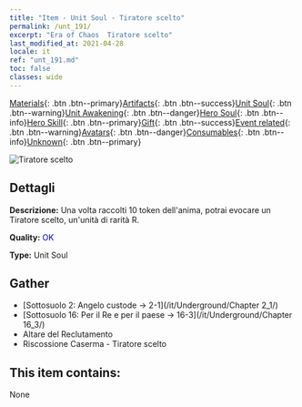 ```yaml
---
title: "Item - Unit Soul - Tiratore scelto"
permalink: /unt_191/
excerpt: "Era of Chaos  Tiratore scelto"
last_modified_at: 2021-04-28
locale: it
ref: "unt_191.md"
toc: false
classes: wide
---
```

 [Materials](/ItemsIT/){: .btn .btn--primary}[Artifacts](/ItemsIT/Artifacts/){: .btn .btn--success}[Unit Soul](/ItemsIT/UnitSoul/){: .btn .btn--warning}[Unit Awakening](/ItemsIT/UnitAwakening/){: .btn .btn--danger}[Hero Soul](/ItemsIT/HeroSoul/){: .btn .btn--info}[Hero Skill](/ItemsIT/HeroSkill/){: .btn .btn--primary}[Gift](/ItemsIT/Gift/){: .btn .btn--success}[Event related](/ItemsIT/Events/){: .btn .btn--warning}[Avatars](/ItemsIT/Avatars/){: .btn .btn--danger}[Consumables](/ItemsIT/Consumables/){: .btn .btn--info}[Unknown](/ItemsIT/Unknown/){: .btn .btn--primary}

 ![Tiratore scelto](/images/u/ti_nushou.jpg)

## Dettagli
 **Descrizione:** Una volta raccolti 10 token dell'anima, potrai evocare un Tiratore scelto, un'unità di rarità R.

 **Quality:** <span style="color: #0000CD">OK</span>

 **Type:** Unit Soul

## Gather

*    [Sottosuolo 2: Angelo custode -> 2-1](/it/Underground/Chapter 2_1/) 
*    [Sottosuolo 16: Per il Re e per il paese -> 16-3](/it/Underground/Chapter 16_3/) 
*    Altare del Reclutamento 
*    Riscossione Caserma - Tiratore scelto 

## This item contains:

  None

